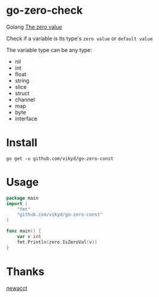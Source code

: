# go-zero-check
Golang [The zero value](https://golang.org/ref/spec#The_zero_value)

Check if a variable is its type's `zero value` or `default value`

The variable type can be any type:

- nil
- int
- float
- string
- slice
- struct
- channel
- map
- byte
- interface

# Install

`go get -u github.com/vikyd/go-zero-const`

# Usage

```go
package main
import (
    "fmt"
    "github.com/vikyd/go-zero-const"
)

func main() {
    var v int
    fmt.Println(zero.IsZeroVal(v))
}
```

# Thanks

[newacct](https://stackoverflow.com/a/13906031/2752670)

